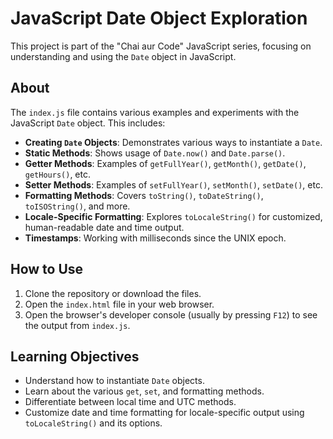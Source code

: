 # JavaScript Date Object Exploration

This project is part of the "Chai aur Code" JavaScript series, focusing on understanding and using the `Date` object in JavaScript.

## About

The `index.js` file contains various examples and experiments with the JavaScript `Date` object. This includes:

- **Creating `Date` Objects**: Demonstrates various ways to instantiate a `Date`.
- **Static Methods**: Shows usage of `Date.now()` and `Date.parse()`.
- **Getter Methods**: Examples of `getFullYear()`, `getMonth()`, `getDate()`, `getHours()`, etc.
- **Setter Methods**: Examples of `setFullYear()`, `setMonth()`, `setDate()`, etc.
- **Formatting Methods**: Covers `toString()`, `toDateString()`, `toISOString()`, and more.
- **Locale-Specific Formatting**: Explores `toLocaleString()` for customized, human-readable date and time output.
- **Timestamps**: Working with milliseconds since the UNIX epoch.

## How to Use

1.  Clone the repository or download the files.
2.  Open the `index.html` file in your web browser.
3.  Open the browser's developer console (usually by pressing `F12`) to see the output from `index.js`.

## Learning Objectives

- Understand how to instantiate `Date` objects.
- Learn about the various `get`, `set`, and formatting methods.
- Differentiate between local time and UTC methods.
- Customize date and time formatting for locale-specific output using `toLocaleString()` and its options.
